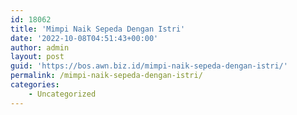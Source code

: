```yaml
---
id: 18062
title: 'Mimpi Naik Sepeda Dengan Istri'
date: '2022-10-08T04:51:43+00:00'
author: admin
layout: post
guid: 'https://bos.awn.biz.id/mimpi-naik-sepeda-dengan-istri/'
permalink: /mimpi-naik-sepeda-dengan-istri/
categories:
    - Uncategorized
---
```



